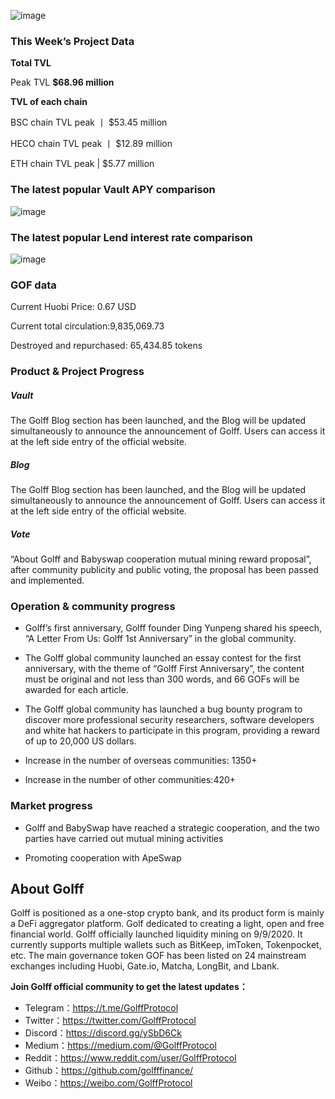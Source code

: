 ![image](https://docs.golff.com/blog/page/41.jpg)

### This Week’s Project Data

**Total TVL**

Peak TVL **$68.96 million**

**TVL of each chain**

BSC chain TVL peak 丨 $53.45 million

HECO chain TVL peak 丨 $12.89 million

ETH chain TVL peak | $5.77 million



### The latest popular Vault APY comparison

![image](https://docs.golff.com/blog/page/42.jpg)

### The latest popular Lend interest rate comparison

![image](https://docs.golff.com/blog/page/43.jpg)



### **GOF data**

Current Huobi Price: 0.67 USD

Current total circulation:9,835,069.73

Destroyed and repurchased: 65,434.85 tokens



### Product & Project Progress

##### **Vault**

The Golff Blog section has been launched, and the Blog will be updated simultaneously to announce the announcement of Golff. Users can access it at the left side entry of the official website.

##### Blog

The Golff Blog section has been launched, and the Blog will be updated simultaneously to announce the announcement of Golff. Users can access it at the left side entry of the official website.

##### Vote

“About Golff and Babyswap cooperation mutual mining reward proposal”, after community publicity and public voting, the proposal has been passed and implemented.



### Operation & community progress

- Golff’s first anniversary, Golff founder Ding Yunpeng shared his speech, “A Letter From Us: Golff 1st Anniversary” in the global community.

- The Golff global community launched an essay contest for the first anniversary, with the theme of “Golff First Anniversary”, the content must be original and not less than 300 words, and 66 GOFs will be awarded for each article.

- The Golff global community has launched a bug bounty program to discover more professional security researchers, software developers and white hat hackers to participate in this program, providing a reward of up to 20,000 US dollars.

- Increase in the number of overseas communities: 1350+

- Increase in the number of other communities:420+

  

### Market progress

- Golff and BabySwap have reached a strategic cooperation, and the two parties have carried out mutual mining activities

- Promoting cooperation with ApeSwap

  

## About Golff

Golff is positioned as a one-stop crypto bank, and its product form is mainly a DeFi aggregator platform. Golf dedicated to creating a light, open and free financial world. Golff officially launched liquidity mining on 9/9/2020. It currently supports multiple wallets such as BitKeep, imToken, Tokenpocket, etc. The main governance token GOF has been listed on 24 mainstream exchanges including Huobi, Gate.io, Matcha, LongBit, and Lbank.

**Join Golff official community to get the latest updates：**

- Telegram：https://t.me/GolffProtocol
- Twitter：https://twitter.com/GolffProtocol
- Discord：https://discord.gg/ySbD6Ck
- Medium：https://medium.com/@GolffProtocol
- Reddit：https://www.reddit.com/user/GolffProtocol
- Github：https://github.com/golfffinance/
- Weibo：https://weibo.com/GolffProtocol
